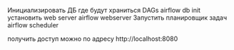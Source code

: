 Инициализировать ДБ где будут храниться DAGs
airflow db init
установить web server
airflow webserver
Запустить планировщик задач 
airflow scheduler

получить доступ можно по адресу
http://localhost:8080